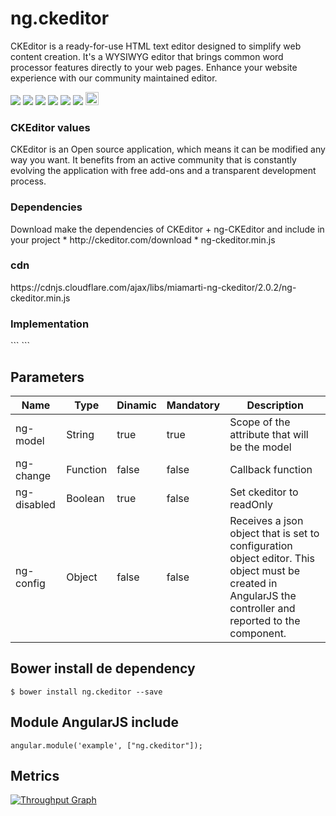 ng.ckeditor
===========
CKEditor is a ready-for-use HTML text editor designed to simplify web content creation. It's a WYSIWYG editor that brings common word processor features directly to your web pages. Enhance your website experience with our community maintained editor.

<p>
  <a href="https://gitter.im/miamarti/ng.ckeditor?utm_source=badge&utm_medium=badge&utm_campaign=pr-badge" target="_blank"><img src="https://badges.gitter.im/Join%20Chat.svg"></a>
  <a href="https://gitlab.com/miamarti/ng.ckeditor" target="_blank"><img src="https://img.shields.io/badge/gitlab-ng.ckeditor-yellow.svg"></a>
  <img src="https://img.shields.io/badge/ng.ckeditor-release-green.svg">
  <img src="https://img.shields.io/badge/version-2.0.2-blue.svg">
  <img src="https://img.shields.io/bower/v/bootstrap.svg"> 
  <img src="https://img.shields.io/github/license/mashape/apistatus.svg">
  <a href="http://waffle.io/miamarti/ng.ckeditor"><img alt='Stories in Ready' src='https://badge.waffle.io/miamarti/ng.ckeditor.svg?label=ready&title=Ready' height="21" /></a>
</p>

<h3>CKEditor values</h3>
CKEditor is an Open source application, which means it can be modified any way you want. It benefits from an active community that is constantly evolving the application with free add-ons and a transparent development process.

<h3>Dependencies</h3>
Download make the dependencies of CKEditor + ng-CKEditor and include in your project
* http://ckeditor.com/download
* ng-ckeditor.min.js
 
<h3>cdn</h3>
https://cdnjs.cloudflare.com/ajax/libs/miamarti-ng-ckeditor/2.0.2/ng-ckeditor.min.js

<h3>Implementation</h3>
```
<ng-ckeditor ng-model="htmlEditor" skin="moono" remove-buttons="Image" remove-plugins="iframe,flash,smiley" msn-count="
Number of typed characters:"></ng-ckeditor>
```

## Parameters

| Name         | Type    | Dinamic | Mandatory | Description                                                  |
| ------------ | ------- | ------- | --------- | ------------------------------------------------------------ |
| ng-model     | String  | true    | true      | Scope of the attribute that will be the model                |
| ng-change    | Function | false  | false     | Callback function                                            |
| ng-disabled  | Boolean | true    | false     | Set ckeditor to readOnly                                     |
| ng-config    | Object  | false   | false     | Receives a json object that is set to configuration object editor. This object must be created in AngularJS the controller and reported to the component. |

## Bower install de dependency
```
$ bower install ng.ckeditor --save
```

## Module AngularJS include
```
angular.module('example', ["ng.ckeditor"]);
```

## Metrics

[![Throughput Graph](https://graphs.waffle.io/miamarti/ng.ckeditor/throughput.svg)](https://waffle.io/miamarti/ng.ckeditor/metrics/throughput)
